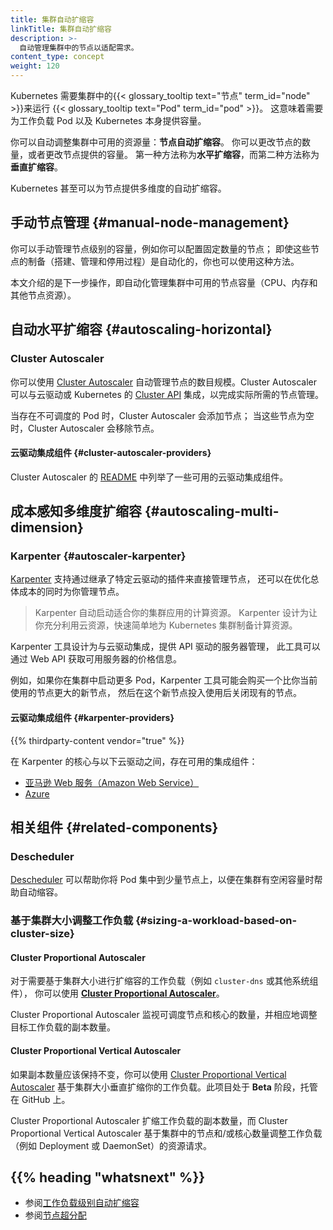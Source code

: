 ```yaml
---
title: 集群自动扩缩容
linkTitle: 集群自动扩缩容
description: >-
  自动管理集群中的节点以适配需求。
content_type: concept
weight: 120
---
```

<!--
title: Cluster Autoscaling
linkTitle: Cluster Autoscaling
description: >-
  Automatically manage the nodes in your cluster to adapt to demand.
content_type: concept
weight: 120
-->

<!-- overview -->

<!--
Kubernetes requires {{< glossary_tooltip text="nodes" term_id="node" >}} in your cluster to
run {{< glossary_tooltip text="pods" term_id="pod" >}}. This means providing capacity for
the workload Pods and for Kubernetes itself.

You can adjust the amount of resources available in your cluster automatically:
_node autoscaling_. You can either change the number of nodes, or change the capacity
that nodes provide. The first approach is referred to as _horizontal scaling_, while the
second is referred to as _vertical scaling_.

Kubernetes can even provide multidimensional automatic scaling for nodes.
-->
Kubernetes 需要集群中的{{< glossary_tooltip text="节点" term_id="node" >}}来运行
{{< glossary_tooltip text="Pod" term_id="pod" >}}。
这意味着需要为工作负载 Pod 以及 Kubernetes 本身提供容量。

你可以自动调整集群中可用的资源量：**节点自动扩缩容**。
你可以更改节点的数量，或者更改节点提供的容量。
第一种方法称为**水平扩缩容**，而第二种方法称为**垂直扩缩容**。

Kubernetes 甚至可以为节点提供多维度的自动扩缩容。

<!-- body -->

<!--
## Manual node management

You can manually manage node-level capacity, where you configure a fixed amount of nodes;
you can use this approach even if the provisioning (the process to set up, manage, and
decommission) for these nodes is automated.

This page is about taking the next step, and automating management of the amount of
node capacity (CPU, memory, and other node resources) available in your cluster.
-->
## 手动节点管理   {#manual-node-management}

你可以手动管理节点级别的容量，例如你可以配置固定数量的节点；
即使这些节点的制备（搭建、管理和停用过程）是自动化的，你也可以使用这种方法。

本文介绍的是下一步操作，即自动化管理集群中可用的节点容量（CPU、内存和其他节点资源）。

<!--
## Automatic horizontal scaling {#autoscaling-horizontal}

### Cluster Autoscaler

You can use the [Cluster Autoscaler](https://github.com/kubernetes/autoscaler/tree/master/cluster-autoscaler) to manage the scale of your nodes automatically.
The cluster autoscaler can integrate with a cloud provider, or with Kubernetes'
[cluster API](https://github.com/kubernetes/autoscaler/blob/master/cluster-autoscaler/cloudprovider/clusterapi/README.md),
to achieve the actual node management that's needed.
-->
## 自动水平扩缩容   {#autoscaling-horizontal}

### Cluster Autoscaler

你可以使用 [Cluster Autoscaler](https://github.com/kubernetes/autoscaler/tree/master/cluster-autoscaler)
自动管理节点的数目规模。Cluster Autoscaler 可以与云驱动或 Kubernetes 的
[Cluster API](https://github.com/kubernetes/autoscaler/blob/master/cluster-autoscaler/cloudprovider/clusterapi/README.md)
集成，以完成实际所需的节点管理。

<!--
The cluster autoscaler adds nodes when there are unschedulable Pods, and
removes nodes when those nodes are empty.

#### Cloud provider integrations {#cluster-autoscaler-providers}

The [README](https://github.com/kubernetes/autoscaler/blob/master/cluster-autoscaler/README.md)
for the cluster autoscaler lists some of the cloud provider integrations
that are available.
-->
当存在不可调度的 Pod 时，Cluster Autoscaler 会添加节点；
当这些节点为空时，Cluster Autoscaler 会移除节点。

#### 云驱动集成组件   {#cluster-autoscaler-providers}

Cluster Autoscaler 的
[README](https://github.com/kubernetes/autoscaler/blob/master/cluster-autoscaler/README.md)
中列举了一些可用的云驱动集成组件。

<!--
## Cost-aware multidimensional scaling {#autoscaling-multi-dimension}

### Karpenter {#autoscaler-karpenter}

[Karpenter](https://karpenter.sh/) supports direct node management, via
plugins that integrate with specific cloud providers, and can manage nodes
for you whilst optimizing for overall cost.
-->
## 成本感知多维度扩缩容   {#autoscaling-multi-dimension}

### Karpenter   {#autoscaler-karpenter}

[Karpenter](https://karpenter.sh/) 支持通过继承了特定云驱动的插件来直接管理节点，
还可以在优化总体成本的同时为你管理节点。

<!--
> Karpenter automatically launches just the right compute resources to
> handle your cluster's applications. It is designed to let you take
> full advantage of the cloud with fast and simple compute provisioning
> for Kubernetes clusters.
-->
> Karpenter 自动启动适合你的集群应用的计算资源。
> Karpenter 设计为让你充分利用云资源，快速简单地为 Kubernetes 集群制备计算资源。

<!--
The Karpenter tool is designed to integrate with a cloud provider that
provides API-driven server management, and where the price information for
available servers is also available via a web API.

For example, if you start some more Pods in your cluster, the Karpenter
tool might buy a new node that is larger than one of the nodes you are
already using, and then shut down an existing node once the new node
is in service.
-->
Karpenter 工具设计为与云驱动集成，提供 API 驱动的服务器管理，
此工具可以通过 Web API 获取可用服务器的价格信息。

例如，如果你在集群中启动更多 Pod，Karpenter 工具可能会购买一个比你当前使用的节点更大的新节点，
然后在这个新节点投入使用后关闭现有的节点。

<!--
#### Cloud provider integrations {#karpenter-providers}
-->
#### 云驱动集成组件 {#karpenter-providers}

{{% thirdparty-content vendor="true" %}}

<!--
There are integrations available between Karpenter's core and the following
cloud providers:

- [Amazon Web Services](https://github.com/aws/karpenter-provider-aws)
- [Azure](https://github.com/Azure/karpenter-provider-azure)
-->
在 Karpenter 的核心与以下云驱动之间，存在可用的集成组件：

<!--
- [Amazon Web Services](https://github.com/aws/karpenter-provider-aws)
- [Azure](https://github.com/Azure/karpenter-provider-azure)
-->
- [亚马逊 Web 服务（Amazon Web Service）](https://github.com/aws/karpenter-provider-aws)
- [Azure](https://github.com/Azure/karpenter-provider-azure)

<!--
## Related components

### Descheduler

The [descheduler](https://github.com/kubernetes-sigs/descheduler) can help you
consolidate Pods onto a smaller number of nodes, to help with automatic scale down
when the cluster has spare capacity.
-->
## 相关组件   {#related-components}

### Descheduler

[Descheduler](https://github.com/kubernetes-sigs/descheduler)
可以帮助你将 Pod 集中到少量节点上，以便在集群有空闲容量时帮助自动缩容。

<!--
### Sizing a workload based on cluster size

#### Cluster proportional autoscaler

For workloads that need to be scaled based on the size of the cluster (for example
`cluster-dns` or other system components), you can use the
[_Cluster Proportional Autoscaler_](https://github.com/kubernetes-sigs/cluster-proportional-autoscaler).<br />

The Cluster Proportional Autoscaler watches the number of schedulable nodes
and cores, and scales the number of replicas of the target workload accordingly.
-->
### 基于集群大小调整工作负载    {#sizing-a-workload-based-on-cluster-size}

#### Cluster Proportional Autoscaler

对于需要基于集群大小进行扩缩容的工作负载（例如 `cluster-dns` 或其他系统组件），
你可以使用 [**Cluster Proportional Autoscaler**](https://github.com/kubernetes-sigs/cluster-proportional-autoscaler)。

Cluster Proportional Autoscaler 监视可调度节点和核心的数量，并相应地调整目标工作负载的副本数量。

<!--
#### Cluster proportional vertical autoscaler

If the number of replicas should stay the same, you can scale your workloads vertically according to the cluster size using
the [_Cluster Proportional Vertical Autoscaler_](https://github.com/kubernetes-sigs/cluster-proportional-vertical-autoscaler).
This project is in **beta** and can be found on GitHub.

While the Cluster Proportional Autoscaler scales the number of replicas of a workload, the Cluster Proportional Vertical Autoscaler
adjusts the resource requests for a workload (for example a Deployment or DaemonSet) based on the number of nodes and/or cores
in the cluster.
-->
#### Cluster Proportional Vertical Autoscaler

如果副本数量应该保持不变，你可以使用
[Cluster Proportional Vertical Autoscaler](https://github.com/kubernetes-sigs/cluster-proportional-vertical-autoscaler)
基于集群大小垂直扩缩你的工作负载。此项目处于 **Beta** 阶段，托管在 GitHub 上。

Cluster Proportional Autoscaler 扩缩工作负载的副本数量，而 Cluster Proportional Vertical Autoscaler
基于集群中的节点和/或核心数量调整工作负载（例如 Deployment 或 DaemonSet）的资源请求。

## {{% heading "whatsnext" %}}

<!--
- Read about [workload-level autoscaling](/docs/concepts/workloads/autoscaling/)
- Read about [node overprovisioning](/docs/tasks/administer-cluster/node-overprovisioning/)
-->
- 参阅[工作负载级别自动扩缩容](/zh-cn/docs/concepts/workloads/autoscaling/)
- 参阅[节点超分配](/zh-cn/docs/tasks/administer-cluster/node-overprovisioning/)
